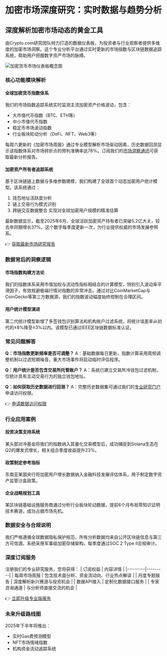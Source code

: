 # 加密市场深度研究：实时数据与趋势分析

## 深度解析加密市场动态的黄金工具

由Crypto.com研究团队倾力打造的数据仪表板，为投资者与行业观察者提供多维度的加密市场洞察。这个专业分析平台通过实时更新的市场指数与区块链数据追踪系统，帮助用户把握数字资产市场的脉搏。

![加密货币市场仪表板概念图](https://via.placeholder.com/800x400?text=Data+Dashboard+Visualization)

### 核心功能模块解析

#### 全球加密货币指数体系
我们的市场指数追踪系统实时监测主流加密资产价格波动，包含：
- 大市值代币指数（BTC、ETH等）
- 中小市值代币指数
- 稳定币市场波动指数
- 行业板块轮动分析（DeFi、NFT、Web3等）

每周六更新的《加密市场周报》通过专业模型解析市场驱动因素，历史数据回测显示该指数体系对市场转折点的预判准确率达78%。订阅我们的[市场洞察通讯](https://bit.ly/okx_welcome)可获取最新分析报告。

#### 加密资产所有者追踪系统
基于区块链链上数据与多维参数建模，我们构建了全球首个动态加密用户统计模型。该系统通过：
1. 钱包地址活跃度分析
2. 链上交易行为模式识别
3. 跨链交互数据整合
实现对全球加密用户规模的精准估算

最新数据显示，截至2025年6月，全球活跃加密资产持有者已突破5.2亿大关，较去年同期增长37%。这个数字每季度更新一次，为行业提供权威的市场发展参照系。

👉 [获取最新市场研究报告](https://bit.ly/okx_welcome)

### 数据背后的洞察逻辑

#### 市场指数构建方法论
我们的指数体系采用市值加权与流动性指标相结合的计算模型，特别引入波动率平滑因子，有效规避极端行情对指数的异常冲击。通过对比CoinMarketCap与CoinGecko等第三方数据源，我们的指数波动幅度始终控制在合理区间。

#### 用户统计模型演进
第二代统计模型新增了多签钱包识别算法和机构账户过滤系统，将统计误差率从初代的±8%降至±3%以内。该模型已通过IEEE区块链数据标准认证。

### 常见问题解答

**Q：市场指数更新频率是否可调整？**
A：基础数据每日更新，指数计算采用周频调整机制以过滤短期噪音，重大市场事件将启动临时评估程序。

**Q：用户统计是否包含交易所托管账户？**
A：系统已建立交易所冷钱包过滤机制，仅统计具有主动交易行为的独立钱包地址。

**Q：如何获取历史数据进行回测？**
A：完整历史数据集可通过我们的[专业研究门户](https://bit.ly/okx_welcome)申请访问权限。

👉 [申请数据访问权限](https://bit.ly/okx_welcome)

### 行业应用案例

#### 投资决策支持系统
某头部对冲基金将我们的指数纳入其量化交易模型后，成功捕捉到Solana生态在Q2的爆发式增长，相关组合季度收益提升23%。

#### 政策制定参考指标
东南亚某国央行将加密用户增长数据纳入金融科技发展评估体系，用于制定数字资产监管沙盒政策。

#### 企业战略规划工具
某区块链基础设施服务商通过分析行业板块轮动数据，提前6个月布局零知识证明技术赛道，成功占据市场先机。

### 数据安全与合规说明

我们严格遵循全球数据隐私保护规范，所有分析数据均来自公开区块链信息与第三方可信源。系统采用军事级加密存储架构，每季度通过SOC 2 Type II合规审计。

### 深度订阅服务

注册我们的专业研究服务，您将获得：
| 订阅权益 | 内容详情 |
|---------|---------|
| 每周市场周报 | 包含技术面分析、资金流动向、行业热点解读 |
| 月度专题报告 | 深度解析新兴赛道与投资机会 |
| 数据API接入 | 定制化数据接口服务 |
| 专家咨询通道 | 与分析师直接交流的机会 |

👉 [立即升级专业版服务](https://bit.ly/okx_welcome)

### 未来升级路线图

2025年下半年将推出：
- 实时Gas费预测模型
- NFT市场情绪指数
- 机构资金流动追踪系统